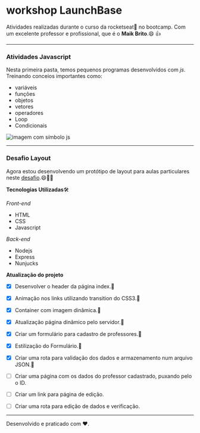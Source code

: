 # workshop LaunchBase
 Atividades realizadas durante o curso da rocketseat:rocket: no bootcamp. Com um excelente professor e profissional, que é o **Maik Brito**.:smile: :+1:

 ***

 ### Atividades Javascript

 Nesta primeira pasta, temos pequenos programas desenvolvidos com *js*. Treinando conceios importantes como:

 * variáveis
 * funções
 * objetos
 * vetores
 * operadores
 * Loop
 * Condicionais

 ![imagem com símbolo js](https://avatars3.githubusercontent.com/u/19951984?s=400&u=4f9cbcbcb7d9ccec422415043a7515465dd09f34&v=4)

 *** 

 ### Desafio Layout

 Agora estou desenvolvendo um protótipo de layout para aulas particulares neste [desafio](https://github.com/wevdiaz/workshop-LaunchBase/tree/master/Desafio%20Layout).:smile::man_technologist:

 **Tecnologias Utilizadas**:hammer_and_wrench:	

 *Front-end*
 * HTML
 * CSS
 * Javascript
 
 *Back-end*
 * Nodejs
 * Express
 * Nunjucks

 **Atualização do projeto**

- [x] Desenvolver o header da página index.:pushpin:

- [x] Animação nos links utilizando transition do CSS3.:pushpin:

- [x] Container com imagem dinâmica.:pushpin:

- [x] Atualização página dinâmico pelo servidor.:pushpin:

- [x] Criar um formulário para cadastro de professores.:pushpin:

- [x] Estilização do Formulário.:pushpin:

- [x] Criar uma rota para validação dos dados e armazenamento num arquivo JSON.:pushpin:

- [ ] Criar uma página com os dados do professor cadastrado, puxando pelo o ID.

- [ ] Criar um link para página de edição.

- [ ] Criar uma rota para edição de dados e verificação.


***

Desenvolvido e praticado com :heart:.




